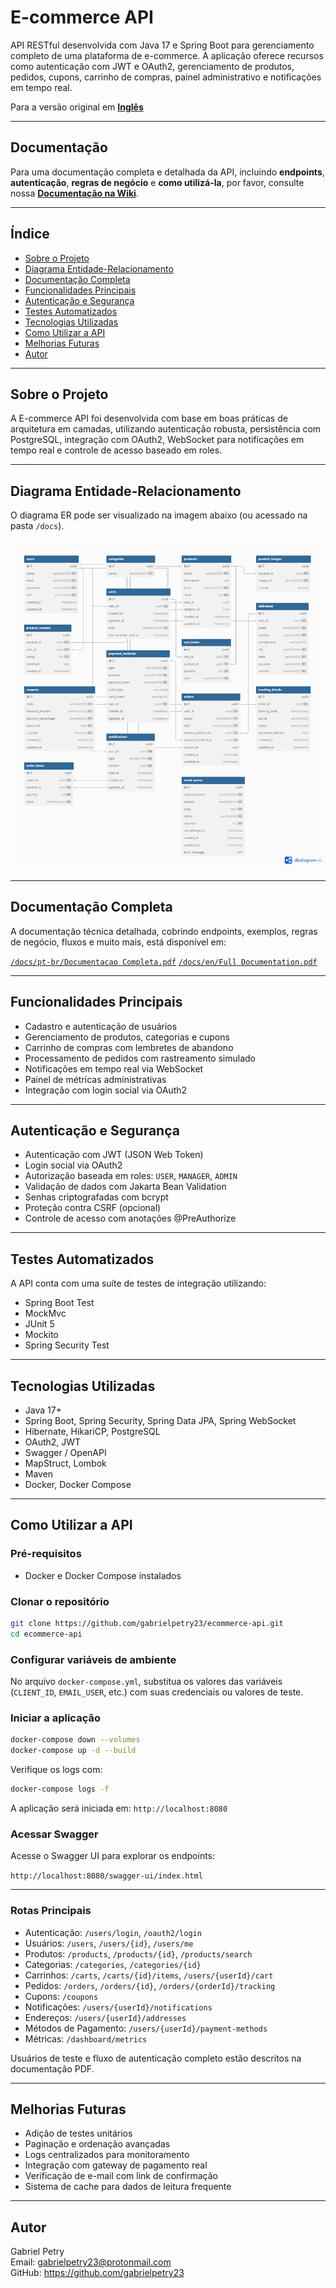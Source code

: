 # E-commerce API

API RESTful desenvolvida com Java 17 e Spring Boot para gerenciamento completo de uma plataforma de e-commerce. A aplicação oferece recursos como autenticação com JWT e OAuth2, gerenciamento de produtos, pedidos, cupons, carrinho de compras, painel administrativo e notificações em tempo real.

Para a versão original em [**Inglês**](README.md)

---

## Documentação

Para uma documentação completa e detalhada da API, incluindo **endpoints**, **autenticação**, **regras de negócio** e **como utilizá-la**, por favor, consulte nossa [**Documentação na Wiki**](https://github.com/gabrielpetry23/ecommerce-api-spring/wiki/Documentacao-Completa).

---

## Índice

- [Sobre o Projeto](#sobre-o-projeto)
- [Diagrama Entidade-Relacionamento](#diagrama-entidade-relacionamento)
- [Documentação Completa](#documentação-completa)
- [Funcionalidades Principais](#funcionalidades-principais)
- [Autenticação e Segurança](#autenticação-e-segurança)
- [Testes Automatizados](#testes-automatizados)
- [Tecnologias Utilizadas](#tecnologias-utilizadas)
- [Como Utilizar a API](#como-utilizar-a-api)
- [Melhorias Futuras](#melhorias-futuras)
- [Autor](#autor)

---

## Sobre o Projeto

A E-commerce API foi desenvolvida com base em boas práticas de arquitetura em camadas, utilizando autenticação robusta, persistência com PostgreSQL, integração com OAuth2, WebSocket para notificações em tempo real e controle de acesso baseado em roles.

---

## Diagrama Entidade-Relacionamento

O diagrama ER pode ser visualizado na imagem abaixo (ou acessado na pasta `/docs`).

![Diagrama ER](./docs/ER%20Diagram.png)

---

## Documentação Completa

A documentação técnica detalhada, cobrindo endpoints, exemplos, regras de negócio, fluxos e muito mais, está disponível em:

[`/docs/pt-br/Documentacao Completa.pdf`](./docs/pt-br/Documentacao%20Completa.pdf)
[`/docs/en/Full Documentation.pdf`](./docs/en/Full%20Documentation.pdf)

---

## Funcionalidades Principais

- Cadastro e autenticação de usuários
- Gerenciamento de produtos, categorias e cupons
- Carrinho de compras com lembretes de abandono
- Processamento de pedidos com rastreamento simulado
- Notificações em tempo real via WebSocket
- Painel de métricas administrativas
- Integração com login social via OAuth2

---

## Autenticação e Segurança

- Autenticação com JWT (JSON Web Token)
- Login social via OAuth2
- Autorização baseada em roles: `USER`, `MANAGER`, `ADMIN`
- Validação de dados com Jakarta Bean Validation
- Senhas criptografadas com bcrypt
- Proteção contra CSRF (opcional)
- Controle de acesso com anotações @PreAuthorize

---

## Testes Automatizados

A API conta com uma suíte de testes de integração utilizando:

- Spring Boot Test
- MockMvc
- JUnit 5
- Mockito
- Spring Security Test

---

## Tecnologias Utilizadas

- Java 17+
- Spring Boot, Spring Security, Spring Data JPA, Spring WebSocket
- Hibernate, HikariCP, PostgreSQL
- OAuth2, JWT
- Swagger / OpenAPI
- MapStruct, Lombok
- Maven
- Docker, Docker Compose

---

## Como Utilizar a API

### Pré-requisitos

- Docker e Docker Compose instalados

### Clonar o repositório

```bash
git clone https://github.com/gabrielpetry23/ecommerce-api.git
cd ecommerce-api
```

### Configurar variáveis de ambiente

No arquivo `docker-compose.yml`, substitua os valores das variáveis (`CLIENT_ID`, `EMAIL_USER`, etc.) com suas credenciais ou valores de teste.

### Iniciar a aplicação

```bash
docker-compose down --volumes
docker-compose up -d --build
```

Verifique os logs com:

```bash
docker-compose logs -f
```

A aplicação será iniciada em: `http://localhost:8080`

### Acessar Swagger

Acesse o Swagger UI para explorar os endpoints:

`http://localhost:8080/swagger-ui/index.html`

---

### Rotas Principais

- Autenticação: `/users/login`, `/oauth2/login`
- Usuários: `/users`, `/users/{id}`, `/users/me`
- Produtos: `/products`, `/products/{id}`, `/products/search`
- Categorias: `/categories`, `/categories/{id}`
- Carrinhos: `/carts`, `/carts/{id}/items`, `/users/{userId}/cart`
- Pedidos: `/orders`, `/orders/{id}`, `/orders/{orderId}/tracking`
- Cupons: `/coupons`
- Notificações: `/users/{userId}/notifications`
- Endereços: `/users/{userId}/addresses`
- Métodos de Pagamento: `/users/{userId}/payment-methods`
- Métricas: `/dashboard/metrics`

Usuários de teste e fluxo de autenticação completo estão descritos na documentação PDF.

---

## Melhorias Futuras

- Adição de testes unitários
- Paginação e ordenação avançadas
- Logs centralizados para monitoramento
- Integração com gateway de pagamento real
- Verificação de e-mail com link de confirmação
- Sistema de cache para dados de leitura frequente

---

## Autor

Gabriel Petry  
Email: gabrielpetry23@protonmail.com  
GitHub: https://github.com/gabrielpetry23
